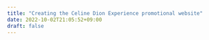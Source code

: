 ```yaml
---
title: "Creating the Celine Dion Experience promotional website"
date: 2022-10-02T21:05:52+09:00
draft: false
---
```

